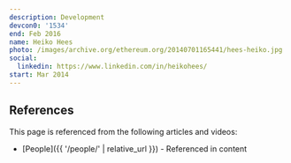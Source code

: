 ```yaml
---
description: Development
devcon0: '1534'
end: Feb 2016
name: Heiko Hees
photo: /images/archive.org/ethereum.org/20140701165441/hees-heiko.jpg
social:
  linkedin: https://www.linkedin.com/in/heikohees/
start: Mar 2014
---
```


## References

This page is referenced from the following articles and videos:

- [People]({{ '/people/' | relative_url }}) - Referenced in content
